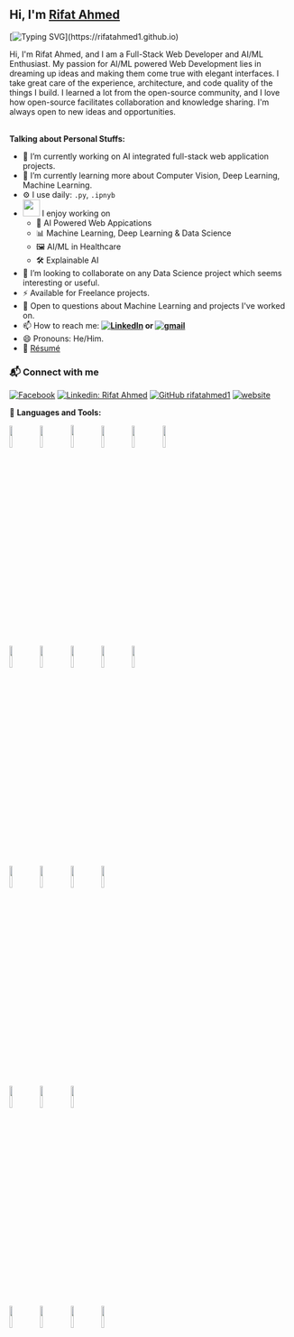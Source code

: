 ## Hi, I'm [Rifat Ahmed](https://rifatahmed1.github.io)
[![Typing SVG](https://readme-typing-svg.herokuapp.com?font=ubuntu&vCenter=true&lines=Hello%2C+World!;My+Name+Is+Rifat+Ahmed.;Full-Stack+Web+Developer.;Self-taught+AI/ML+Enthusiast.;Research+Enthusiast.;Always+learning+new+things.;Welcome+to+My+Profile!)](https://rifatahmed1.github.io)

Hi, I'm Rifat Ahmed, and I am a Full-Stack Web Developer and AI/ML Enthusiast. My passion for AI/ML powered Web Development lies in dreaming up ideas and making them come true with elegant interfaces. I take great care of the experience, architecture, and code quality of the things I build. I learned a lot from the open-source community, and I love how open-source facilitates collaboration and knowledge sharing. I'm always open to new ideas and opportunities.
<br/>
<br/>

**Talking about Personal Stuffs:**

- 🔭 I’m currently working on AI integrated full-stack web application projects.
- 🌱 I’m currently learning more about Computer Vision, Deep Learning, Machine Learning.
-  ⚙️ I use daily: `.py`, `.ipnyb`
- <img src="https://media.giphy.com/media/WUlplcMpOCEmTGBtBW/giphy.gif" width="30">  I enjoy working on
  - 📢 AI Powered Web Appications
  - 📊 Machine Learning, Deep Learning & Data Science
  - 🖼 AI/ML in Healthcare
  - 🛠 Explainable AI
- 👯 I’m looking to collaborate on any Data Science project which seems interesting or useful.
- ⚡ Available for Freelance projects.
- 💬 Open to questions about Machine Learning and projects I've worked on.
- 📫 How to reach me: <b> [![LinkedIn](https://img.shields.io/badge/-LinkedIn:%20rifat4318-blue?style=flat&logo=LinkedIn&logoColor=white)](https://www.linkedin.com/in/rifat4318/) or [![gmail](https://img.shields.io/badge/-rifat4318@gmail.com-D14836?style=flat&logo=Gmail&logoColor=white)](mailto:rifat4318@gmail.com) </b>
- 😄 Pronouns: He/Him.
- 📝 [Résumé](https://drive.google.com/file/d/19JUCwCIlt8IbR7VKfonsyt9eJF-C0-It/view?usp=sharing)
### 📬 Connect with me
[![Facebook](https://img.shields.io/badge/-Rifat%20Ahmed-blue?style=flat&logo=facebook&logoColor=white)](https://www.facebook.com/Vergil.01)
[![Linkedin: Rifat Ahmed](https://img.shields.io/badge/-LinkedIn:%20rifat4318-blue?style=flat-square&logo=linkedin&logoColor=white&link=https://www.linkedin.com/in/rifat4318/)](https://www.linkedin.com/in/rifat4318/)
[![GitHub rifatahmed1](https://img.shields.io/github/followers/rifatahmed1?label=follow&style=social)](https://github.com/RifatAhmed1)
[![website](https://img.shields.io/badge/PortfolioWebsite-rifatahmed1.github.io-2648ff?style=flat-square&logo=google-chrome)](https://rifatahmed1.github.io/)

🔨 **Languages and Tools:**  
<p>
  <!-- Your languages and tools. Be careful with the alignment. 
  You can use this sites to get logos: https://www.vectorlogo.zone or https://simpleicons.org/ -->
  <code><img width="10%" src="https://www.vectorlogo.zone/logos/w3_html5/w3_html5-ar21.svg"></code>
  <code><img width="10%" src="https://www.vectorlogo.zone/logos/w3_css/w3_css-ar21~old.svg"></code>
  <code><img width="10%" height="40px" src="https://github.com/gilbarbara/logos/blob/main/logos/material-ui.svg"></code>
  <code><img width="10%" src="https://www.vectorlogo.zone/logos/tailwindcss/tailwindcss-ar21.svg"></code>
  <code><img width="10%" src="https://www.vectorlogo.zone/logos/reactjs/reactjs-ar21.svg"></code>
  <code><img width="10%" src="https://www.vectorlogo.zone/logos/nextjs/nextjs-ar21.svg"></code>
  <br/>
  <code><img width="10%" src="https://www.vectorlogo.zone/logos/javascript/javascript-ar21.svg"></code>
  <code><img width="10%" src="https://www.vectorlogo.zone/logos/python/python-ar21.svg"></code>
  <code><img width="10%" src="https://www.vectorlogo.zone/logos/nodejs/nodejs-ar21.svg"></code>
  <code><img width="10%" src="https://www.vectorlogo.zone/logos/djangoproject/djangoproject-ar21.svg"></code>
  <code><img width="10%" src="https://github.com/gilbarbara/logos/blob/main/logos/fastapi.svg"></code>
  <br/>
  <code><img width="10%" src="https://www.vectorlogo.zone/logos/mongodb/mongodb-ar21.svg"></code>
  <code><img width="10%" src="https://www.vectorlogo.zone/logos/sqlite/sqlite-ar21.svg"></code>
  <code><img width="10%" src="https://www.vectorlogo.zone/logos/mysql/mysql-ar21.svg"></code>
  <code><img width="10%" src="https://www.vectorlogo.zone/logos/postgresql/postgresql-ar21.svg"></code>
  <br/>
  <code><img width="10%" src="https://www.vectorlogo.zone/logos/jupyter/jupyter-ar21.svg"></code>
  <code><img width="10%" src="https://www.vectorlogo.zone/logos/pytorch/pytorch-ar21.svg"></code>
  <code><img width="10%" src="https://www.vectorlogo.zone/logos/tensorflow/tensorflow-ar21.svg"></code>
  <br/>
  <code><img width="10%" src="https://www.vectorlogo.zone/logos/docker/docker-ar21.svg"></code>
  <code><img width="10%" src="https://www.vectorlogo.zone/logos/git-scm/git-scm-ar21.svg"></code>
  <code><img width="10%" src="https://www.vectorlogo.zone/logos/github/github-ar21.svg"></code>
  <code><img width="10%" src="https://www.vectorlogo.zone/logos/amazon_aws/amazon_aws-ar21.svg"></code>
</p>
